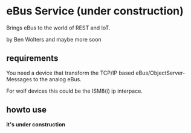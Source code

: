 # eBus Service (under construction)

Brings eBus to the world of REST and IoT.

by Ben Wolters and maybe more soon

## requirements

You need a device that transform the TCP/IP based eBus/ObjectServer-Messages to the analog eBus.

For wolf devices this could be the ISM8(i) ip interpace.

## howto use

**it's under construction**
